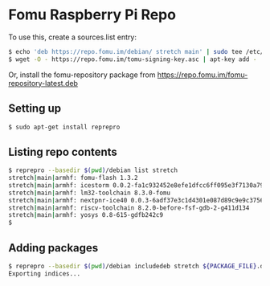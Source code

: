 # Fomu Raspberry Pi Repo

To use this, create a sources.list entry:

```sh
$ echo 'deb https://repo.fomu.im/debian/ stretch main' | sudo tee /etc/apt/sources.list.d/fomu.list
$ wget -O - https://repo.fomu.im/tomu-signing-key.asc | apt-key add -
```

Or, install the fomu-repository package from https://repo.fomu.im/fomu-repository-latest.deb

## Setting up

```sh
$ sudo apt-get install reprepro
```

## Listing repo contents

```sh
$ reprepro --basedir $(pwd)/debian list stretch
stretch|main|armhf: fomu-flash 1.3.2
stretch|main|armhf: icestorm 0.0.2-fa1c932452e8efe1dfcc6ff095e3f7130a7906b1
stretch|main|armhf: lm32-toolchain 8.3.0-fomu
stretch|main|armhf: nextpnr-ice40 0.0.3-6adf37e3c1d4301e087d89c9e9c37563fe8d78df
stretch|main|armhf: riscv-toolchain 8.2.0-before-fsf-gdb-2-g411d134
stretch|main|armhf: yosys 0.8-615-gdfb242c9
$
```

## Adding packages

```sh
$ reprepro --basedir $(pwd)/debian includedeb stretch ${PACKAGE_FILE}.deb
Exporting indices...
```